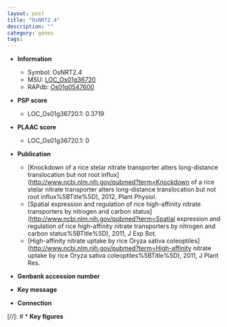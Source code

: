 ```yaml
---
layout: post
title: "OsNRT2.4"
description: ""
category: genes
tags: 
---
```


* **Information**  
    + Symbol: OsNRT2.4  
    + MSU: [LOC_Os01g36720](http://rice.plantbiology.msu.edu/cgi-bin/ORF_infopage.cgi?orf=LOC_Os01g36720)  
    + RAPdb: [Os01g0547600](http://rapdb.dna.affrc.go.jp/viewer/gbrowse_details/irgsp1?name=Os01g0547600)  

* **PSP score**  
    + LOC_Os01g36720.1: 0.3719 

* **PLAAC score**  
    + LOC_Os01g36720.1: 0 

* **Publication**  
    + [Knockdown of a rice stelar nitrate transporter alters long-distance translocation but not root influx](http://www.ncbi.nlm.nih.gov/pubmed?term=Knockdown of a rice stelar nitrate transporter alters long-distance translocation but not root influx%5BTitle%5D), 2012, Plant Physiol.
    + [Spatial expression and regulation of rice high-affinity nitrate transporters by nitrogen and carbon status](http://www.ncbi.nlm.nih.gov/pubmed?term=Spatial expression and regulation of rice high-affinity nitrate transporters by nitrogen and carbon status%5BTitle%5D), 2011, J Exp Bot.
    + [High-affinity nitrate uptake by rice Oryza sativa coleoptiles](http://www.ncbi.nlm.nih.gov/pubmed?term=High-affinity nitrate uptake by rice Oryza sativa coleoptiles%5BTitle%5D), 2011, J Plant Res.

* **Genbank accession number**  

* **Key message**  

* **Connection**  

[//]: # * **Key figures**  


